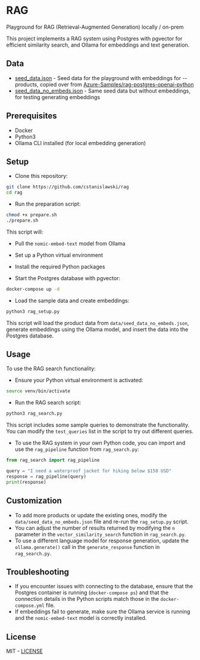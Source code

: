# RAG

Playground for RAG (Retrieval-Augmented Generation) locally / on-prem

This project implements a RAG system using Postgres with pgvector for efficient similarity search, and Ollama for embeddings and text generation.

## Data

- [seed_data.json](data/seed_data.json) - Seed data for the playground with embeddings for --products, copied over from [Azure-Samples/rag-postgres-openai-python](https://github.com/Azure-Samples/rag-postgres-openai-python)
- [seed_data_no_embeds.json](data/seed_data_no_embeds.json) - Same seed data but without embeddings, for testing generating embeddings

## Prerequisites

- Docker
- Python3
- Ollama CLI installed (for local embedding generation)

## Setup

- Clone this repository:

```bash
git clone https://github.com/cstanislawski/rag
cd rag
```

- Run the preparation script:

```bash
chmod +x prepare.sh
./prepare.sh
```

This script will:

- Pull the `nomic-embed-text` model from Ollama
- Set up a Python virtual environment
- Install the required Python packages

- Start the Postgres database with pgvector:

```bash
docker-compose up -d
```

- Load the sample data and create embeddings:

```bash
python3 rag_setup.py
```

This script will load the product data from `data/seed_data_no_embeds.json`, generate embeddings using the Ollama model, and insert the data into the Postgres database.

## Usage

To use the RAG search functionality:

- Ensure your Python virtual environment is activated:

```bash
source venv/bin/activate
```

- Run the RAG search script:

```bash
python3 rag_search.py
```

This script includes some sample queries to demonstrate the functionality. You can modify the `test_queries` list in the script to try out different queries.

- To use the RAG system in your own Python code, you can import and use the `rag_pipeline` function from `rag_search.py`:

```python
from rag_search import rag_pipeline

query = "I need a waterproof jacket for hiking below $150 USD"
response = rag_pipeline(query)
print(response)
```

## Customization

- To add more products or update the existing ones, modify the `data/seed_data_no_embeds.json` file and re-run the `rag_setup.py` script.
- You can adjust the number of results returned by modifying the `n` parameter in the `vector_similarity_search` function in `rag_search.py`.
- To use a different language model for response generation, update the `ollama.generate()` call in the `generate_response` function in `rag_search.py`.

## Troubleshooting

- If you encounter issues with connecting to the database, ensure that the Postgres container is running (`docker-compose ps`) and that the connection details in the Python scripts match those in the `docker-compose.yml` file.
- If embeddings fail to generate, make sure the Ollama service is running and the `nomic-embed-text` model is correctly installed.

## License

MIT - [LICENSE](./LICENSE)
